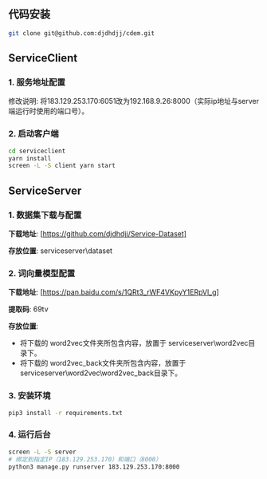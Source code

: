 ## 代码安装
```bash
git clone git@github.com:djdhdjj/cdem.git
```

## ServiceClient
### 1. 服务地址配置
修改说明: 将183.129.253.170:6051改为192.168.9.26:8000（实际ip地址与server端运行时使用的端口号）。


### 2. 启动客户端
```bash
cd serviceclient
yarn install
screen -L -S client yarn start
```

## ServiceServer
### 1. 数据集下载与配置
**下载地址**: [https://github.com/djdhdjj/Service-Dataset]

**存放位置**: serviceserver\dataset

### 2. 词向量模型配置
**下载地址**: [https://pan.baidu.com/s/1QRt3_rWF4VKpyY1ERpVl_g]

**提取码**: 69tv

**存放位置**: 
- 将下载的 word2vec文件夹所包含内容，放置于 serviceserver\word2vec目录下。
- 将下载的 word2vec_back文件夹所包含内容，放置于 serviceserver\word2vec\word2vec_back目录下。
### 3. 安装环境
```bash
pip3 install -r requirements.txt
```

### 4. 运行后台
```bash
screen -L -S server 
# 绑定到指定IP（183.129.253.170）和端口（8000）
python3 manage.py runserver 183.129.253.170:8000
```

